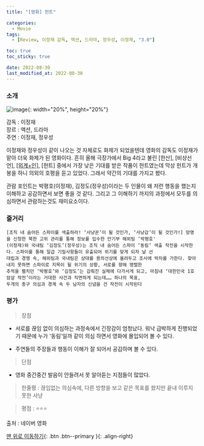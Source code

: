 ```yaml
---
title: "[영화] 헌트"

categories:
  - Movie
tags:
  - [Review, 이정재 감독, 액션, 드라마, 정우성, 이정재, "3.0"]

toc: true
toc_sticky: true

date: 2022-08-30
last_modified_at: 2022-08-30
---
```


### 소개

![image](https://user-images.githubusercontent.com/81313733/187322882-9b3f331b-10e9-4a53-8f3c-6cc1de381588.png){: width="20%", height="20%"}

감독 : 이정재  
장르 : 액션, 드라마  
주연 : 이정재, 정우성

이정재와 정우성이 같이 나오는 것 자체로도 화제가 되었을텐데 영화의 감독도 이정재가 맡아 더욱 화제가 된 영화이다.
흔히 올해 극장가에서 Big 4라고 불린 [한산], [비상선언], [[외계+인]](https://syw2045.github.io/movie/Movie-4/), [헌트] 중에서 가장 낮은 기대를 받은 작품이 헌트였는데 막상 헌트가 개봉을 하니 의외의 호평을 듣고 있었다. 그래서 약간의 기대를 가지고 봤다.

관람 포인트는 박평호(이정재), 김정도(정우성)이라는 두 인물이 왜 저런 행동을 했는지 이해하고 공감하면서 보면 좋을 것 같다. 그리고 그 이해하기 까지의 과정에서 모두를 의심하면서 관람하는것도 재미요소이다.

### 줄거리

```
[조직 내 숨어든 스파이를 색출하라! ‘사냥꾼’이 될 것인가, ‘사냥감’이 될 것인가!] 망명을 신청한 북한 고위 관리를 통해 정보를 입수한 안기부 해외팀 ‘박평호'
(이정재)와 국내팀 ‘김정도’(정우성)는 조직 내 숨어든 스파이 ‘동림’ 색출 작전을 시작한다. 스파이를 통해 일급 기밀사항들이 유출되어 위기를 맞게 되자 날 선
대립과 경쟁 속, 해외팀과 국내팀은 상대를 용의선상에 올려두고 조사에 박차를 가한다. 찾아내지 못하면 스파이로 지목이 될 위기의 상황, 서로를 향해 맹렬한
추적을 펼치던 ‘박평호’와 ‘김정도’는 감춰진 실체에 다가서게 되고, 마침내 ‘대한민국 1호 암살 작전’이라는 거대한 사건과 직면하게 되는데…… 하나의 목표,
두개의 총구 의심과 경계 속 두 남자의 신념을 건 작전이 시작된다
```

### 평가

> 장점

- 서로를 끊임 없이 의심하는 과정속에서 긴장감이 엄청났다. 워낙 급박하게 진행되었기 때문에 누가 '동림'일까 같이 의심 하면서 영화에 몰입되어 볼 수 있다.

- 주연들의 주장들과 행동이 이해가 잘 되어서 공감하며 볼 수 있다.

> 단점

- 영화 중간중간 발음이 안들려서 못 알아듣는 지점들이 많았다.

> 한줄평 : 끊임없는 의심속에, 다른 방향을 보고 같은 목표를 쐈지만 끝내 이루지 못한 사냥

> 평점 : ⭐⭐⭐

출처 : 네이버 영화

[맨 위로 이동하기](#){: .btn .btn--primary }{: .align-right}
